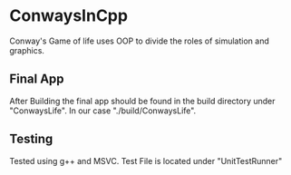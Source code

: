 # ConwaysInCpp
Conway's Game of life uses OOP to divide the roles of simulation and graphics. 

## Final App
After Building the final app should be found in the build directory under "ConwaysLife".
In our case "./build/ConwaysLife".

## Testing
Tested using g++ and MSVC.
Test File is located under "UnitTestRunner"  
